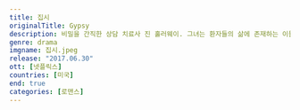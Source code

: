 ```yaml
---
title: 집시
originalTitle: Gypsy
description: 비밀을 간직한 상담 치료사 진 홀러웨이. 그녀는 환자들의 삶에 존재하는 이들을 찾아가 친밀하면서도 위험한 관계를 맺곤 한다. 위태로운 긴장이 부글거리는 심리 스릴러.
genre: drama
imgname: 집시.jpeg
release: "2017.06.30"
ott: [넷플릭스]
countries: [미국]
end: true
categories: [로맨스]
---
```

